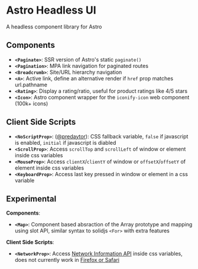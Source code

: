 # Astro Headless UI

A headless component library for Astro

## Components

- **`<Paginate>`**: SSR version of Astro's static `paginate()`
- **`<Pagination>`**: MPA link navigation for paginated routes
- **`<Breadcrumb>`**:  Site/URL hierarchy navigation 
- **`<A>`**: Active link, define an alternative render if `href` prop matches url.pathname
- **`<Rating>`**: Display a rating/ratio, useful for product ratings like 4/5 stars
- **`<Icon>`**: Astro component wrapper for the `iconify-icon` web component (100k+ icons)

## Client Side Scripts

- **`<NoScriptProp>`**: ([@predaytor](https://twitter.com/thepredaytor/status/1576322225606516736)): CSS fallback variable, `false` if javascript is enabled, `initial` if javascript is diabled
- **`<ScrollProp>`**: Access `scrollTop` and `scrollLeft` of window or element inside css variables
- **`<MouseProp>`**: Access `clientX`/`clientY` of window or `offsetX`/`offsetY` of element inside css variables
- **`<KeyboardProp>`**: Access last key pressed in window or element in a css variable

## Experimental

**Components**:

- **`<Map>`**: Component based absraction of the Array prototype and mapping using slot API, similar syntax to solidjs `<For>` with extra features

**Client Side Scripts**:
 
- **`<NetworkProp>`**: Access [Network Information API](https://developer.mozilla.org/en-US/docs/Web/API/NetworkInformation) inside css variables, does not currently work in [Firefox or Safari](https://developer.mozilla.org/en-US/docs/Web/API/NetworkInformation#browser_compatibility)